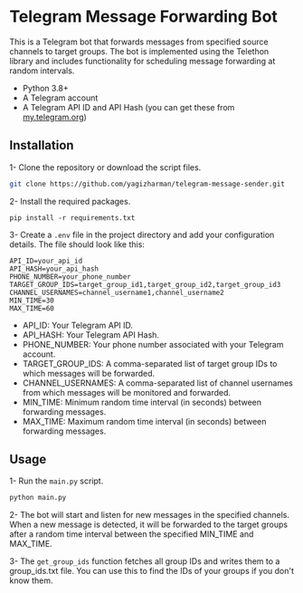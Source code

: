 
# Telegram Message Forwarding Bot

This is a Telegram bot that forwards messages from specified source channels to target groups. The bot is implemented using the Telethon library and includes functionality for scheduling message forwarding at random intervals.

- Python 3.8+
- A Telegram account
- A Telegram API ID and API Hash (you can get these from [my.telegram.org](https://my.telegram.org))

## Installation

1- Clone the repository or download the script files.
```bash
git clone https://github.com/yagizharman/telegram-message-sender.git
```
2- Install the required packages.

```
pip install -r requirements.txt
```

3- Create a `.env` file in the project directory and add your configuration details. The file should look like this:

```
API_ID=your_api_id
API_HASH=your_api_hash
PHONE_NUMBER=your_phone_number
TARGET_GROUP_IDS=target_group_id1,target_group_id2,target_group_id3
CHANNEL_USERNAMES=channel_username1,channel_username2
MIN_TIME=30
MAX_TIME=60

```
- API_ID: Your Telegram API ID.
- API_HASH: Your Telegram API Hash.
- PHONE_NUMBER: Your phone number associated with your Telegram account.
- TARGET_GROUP_IDS: A comma-separated list of target group IDs to which messages will be forwarded.
- CHANNEL_USERNAMES: A comma-separated list of channel usernames from which messages will be monitored and forwarded.
- MIN_TIME: Minimum random time interval (in seconds) between forwarding messages.
- MAX_TIME: Maximum random time interval (in seconds) between forwarding messages.

## Usage

1- Run the `main.py` script.
```bash
python main.py

```

2- The bot will start and listen for new messages in the specified channels. When a new message is detected, it will be forwarded to the target groups after a random time interval between the specified MIN_TIME and MAX_TIME.

3- The `get_group_ids` function fetches all group IDs and writes them to a group_ids.txt file. You can use this to find the IDs of your groups if you don't know them.



